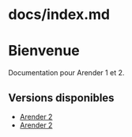 # docs/index.md

# Bienvenue

Documentation pour Arender 1 et 2.

## Versions disponibles

<!-- - [Arender 1](/arender-1/)
- [Arender 2](/arender-2/) -->

- [Arender 2](../arender-1/)
- [Arender 2](../arender-2/)
